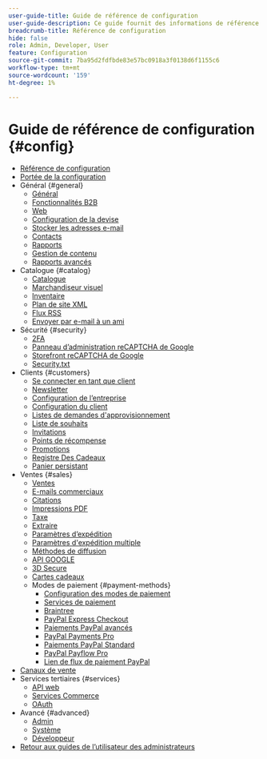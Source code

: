 ```yaml
---
user-guide-title: Guide de référence de configuration
user-guide-description: Ce guide fournit des informations de référence pour tous les paramètres de configuration de la boutique accessibles hors de la barre latérale _Admin_ à l’adresse **[!UICONTROL Stores]** > _[!UICONTROL Settings]_ > **[!UICONTROL Configuration]**.
breadcrumb-title: Référence de configuration
hide: false
role: Admin, Developer, User
feature: Configuration
source-git-commit: 7ba95d2fdfbde83e57bc0918a3f0138d6f1155c6
workflow-type: tm+mt
source-wordcount: '159'
ht-degree: 1%

---
```



# Guide de référence de configuration {#config}

- [Référence de configuration](guide-overview.md)
- [Portée de la configuration](scope-change.md)
- Général {#general}
   - [Général](./general/general.md)
   - [Fonctionnalités B2B](./general/b2b-features.md)
   - [Web](./general/web.md)
   - [Configuration de la devise](./general/currency-setup.md)
   - [Stocker les adresses e-mail](./general/store-email-addresses.md)
   - [Contacts](./general/contacts.md)
   - [Rapports](./general/reports.md)
   - [Gestion de contenu](./general/content-management.md)
   - [Rapports avancés](./general/advanced-reporting.md)
- Catalogue {#catalog}
   - [Catalogue](./catalog/catalog.md)
   - [Marchandiseur visuel](./catalog/visual-merchandiser.md)
   - [Inventaire](./catalog/inventory.md)
   - [Plan de site XML](./catalog/xml-sitemap.md)
   - [Flux RSS](./catalog/rss-feeds.md)
   - [Envoyer par e-mail à un ami](./catalog/email-to-a-friend.md)
- Sécurité {#security}
   - [2FA](./security/2fa.md)
   - [Panneau d’administration reCAPTCHA de Google](./security/google-recaptcha-admin.md)
   - [Storefront reCAPTCHA de Google](./security/google-recaptcha-storefront.md)
   - [Security.txt](./security/security-txt.md)
- Clients {#customers}
   - [Se connecter en tant que client](./customers/login-as-customer.md)
   - [Newsletter](./customers/newsletter.md)
   - [Configuration de l’entreprise](./customers/company-configuration.md)
   - [Configuration du client](./customers/customer-configuration.md)
   - [Listes de demandes d&#39;approvisionnement](./customers/requisition-lists.md)
   - [Liste de souhaits](./customers/wishlist.md)
   - [Invitations](./customers/invitations.md)
   - [Points de récompense](./customers/reward-points.md)
   - [Promotions](./customers/promotions.md)
   - [Registre Des Cadeaux](./customers/gift-registry.md)
   - [Panier persistant](./customers/persistent-shopping-cart.md)
- Ventes {#sales}
   - [Ventes](./sales/sales.md)
   - [E-mails commerciaux](./sales/sales-emails.md)
   - [Citations](./sales/quotes.md)
   - [Impressions PDF](./sales/pdf-print-outs.md)
   - [Taxe](./sales/tax.md)
   - [Extraire](./sales/checkout.md)
   - [Paramètres d’expédition](./sales/shipping-settings.md)
   - [Paramètres d&#39;expédition multiple](./sales/multishipping-settings.md)
   - [Méthodes de diffusion](./sales/delivery-methods.md)
   - [API GOOGLE](./sales/google-api.md)
   - [3D Secure](./sales/3d-secure.md)
   - [Cartes cadeaux](./sales/gift-cards.md)
   - Modes de paiement {#payment-methods}
      - [Configuration des modes de paiement](./sales/payment-methods.md)
      - [Services de paiement](./sales/payment-services.md)
      - [Braintree](./sales/braintree.md)
      - [PayPal Express Checkout](./sales/paypal-express-checkout.md)
      - [Paiements PayPal avancés](./sales/paypal-payments-advanced.md)
      - [PayPal Payments Pro](./sales/paypal-payments-pro.md)
      - [Paiements PayPal Standard](./sales/paypal-payments-standard.md)
      - [PayPal Payflow Pro](./sales/paypal-payflow-pro.md)
      - [Lien de flux de paiement PayPal](./sales/paypal-payflow-link.md)
- [Canaux de vente](./sales-channels.md)
- Services tertiaires {#services}
   - [API web](./services/magento-web-api.md)
   - [Services Commerce](./services/saas.md)
   - [OAuth](./services/oauth.md)
- Avancé {#advanced}
   - [Admin](./advanced/admin.md)
   - [Système](./advanced/system.md)
   - [Développeur](./advanced/developer.md)
- [Retour aux guides de l’utilisateur des administrateurs](https://experienceleague.adobe.com/en/docs/commerce-admin/user-guides/home)

